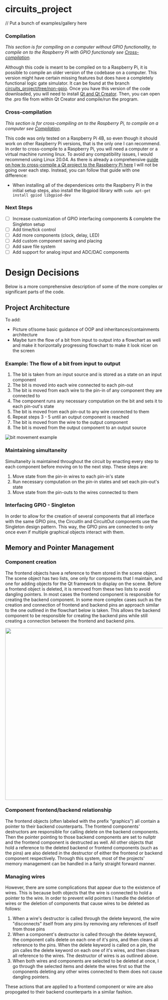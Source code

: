 # circuits_project

// Put a bunch of examples/gallery here

### Compilation
*This section is for compiling on a computer without GPIO functionality, to compile on to the Raspberry Pi with GPIO functionaly see [Cross-compilation](#cross-compilation).*

Although this code is meant to be compiled on to a Raspberry Pi, it is possible to compile an older version of the codebase on a computer. This version might have certain missing features but does have a completely functional logic gate simulator. It can be found at the branch [circuits_project/tree/non-gpio](https://github.com/Penguronik/circuits_project/tree/non-gpio). Once you have this version of the code downloaded, you will need to install [Qt and Qt Creator](https://www.qt.io/download-qt-installer-oss). Then, you can open the .pro file from within Qt Creator and compile/run the program.

### Cross-compilation
*This section is for cross-compiling on to the Raspberry Pi, to compile on a computer see [Compilation](#compilation).*

This code was only tested on a Raspberry Pi 4B, so even though it should work on other Raspberry Pi versions, that is the only one I can recommend. In order to cross-compile to a Raspberry Pi, you will need a computer or a virtual machine running linux. To avoid any compatibility issues, I would recommend using Linux 20.04.  As there is already a comprehensive [guide on how to cross-compile a Qt project to the Raspberry Pi here](https://wiki.qt.io/Cross-Compile_Qt_6_for_Raspberry_Pi) I will not be going over each step. Instead, you can follow that guide with one difference:
- When installing all of the dependenices onto the Raspberry Pi in the initial setup steps, also install the libgpiod library with `sudo apt-get install gpiod libgpiod-dev`

### Next Steps
- [ ] Increase customization of GPIO interfacing components & complete the Singleton setup
- [ ] Add time/tick control
- [ ] Add more components (clock, delay, LED)
- [ ] Add custom component saving and placing
- [ ] Add save file system
- [ ] Add support for analog input and ADC/DAC components

# Design Decisions
Below is a more comprehensive description of some of the more complex or significant parts of the code.
## Project Architecture
To add: 
- Picture of/some basic guidance of OOP and inheritances/containments architecture
- Maybe turn the flow of a bit from input to output into a flowchart as well and make it horizontally progressing flowchart to make it look nicer on the screen

### Example: The flow of a bit from input to output
1. The bit is taken from an input source and is stored as a state on an input component
2. The bit is moved into each wire connected to each pin-out
3. The bit is moved from each wire to the pin-in of any component they are connected to
4. The component runs any necessary computation on the bit and sets it to each pin-out's state
5. The bit is moved from each pin-out to any wire connected to them
6. Repeat steps 3 - 5 until an output component is reached
7. The bit is moved from the wire to the output component
8. The bit is moved from the output component to an output source

![bit movement example](https://user-images.githubusercontent.com/35043400/233769762-32e0a84b-103f-4483-9246-213770fdba8a.png)

### Maintaining simultaneity
Simultaneity is maintained throughout the circuit by enacting every step to each component before moving on to the next step. These steps are:
1. Move state from the pin-in wires to each pin-in's state
2. Run necessary computation on the pin-in states and set each pin-out's state
3. Move state from the pin-outs to the wires connected to them

### Interfacing GPIO - Singleton
In order to allow for the creation of several components that all interface with the same GPIO pins, the CircuitIn and CircuitOut components use the Singleton design pattern. This way, the GPIO pins are connected to only once even if multiple graphical objects interact with them.

## Memory and Pointer Management

### Component creation
The frontend objects have a reference to them stored in the scene object. The scene object has two lists, one only for components that I maintain, and one for adding objects for the Qt framework to display on the scene. Before a frontend object is deleted, it is removed from these two lists to avoid dangling pointers. In most cases the frontend component is responsible for creating the backend component. In some more complex cases such as the creation and connection of frontend and backend pins an approach similar to the one outlined in the flowchart below is taken. This allows the backend component to be responsible for creating the backend pins while still creating a connection between the frontend and backend pins.

<img src="https://user-images.githubusercontent.com/35043400/224468664-ab5f7433-6c5c-41c6-a5bf-71fd1d1164d3.png" width="650" height="550">

### Component frontend/backend relationship
The frontend objects (often labeled with the prefix "graphics") all contain a pointer to their backend counterparts. 
The frontend components' destructors are responsible for calling delete on the backend components. 
Then the pointer pointing to those backend components are set to nullptr and the frontend component is destructed as well. 
All other objects that hold a reference to the deleted backend or frontend components (such as the pins) are also deleted in the destructor of either the frontend or backend component respectively.
Through this system, most of the projects' memory management can be handled in a fairly straight forward manner. 

### Managing wires
However, there are some complications that appear due to the existence of wires. This is because both objects that the wire is connected to hold a pointer to the wire.
In order to prevent wild pointers I handle the deletion of wires or the deletion of components that cause wires to be deleted as follows: 
1. When a wire's destructor is called through the delete keyword, the wire "disconnects" itself from any pins by removing any references of itself from those pins
2. When a component's destructor is called through the delete keyword, the component calls delete on each one of it's pins, and then clears all reference to the pins.
When the delete keyword is called on a pin, the pin calles the delete keyword on each one of it's wires, and then clears all reference to the wires. The destructor of wires is as outlined above.
3. When both wires and components are selected to be deleted at once, I go through the selected items and delete the wires first so that the components deleting any other wires connected to them does not cause dangling pointers.

These actions that are applied to a frontend component or wire are also propogated to their backend counterparts in a similar fashion.
